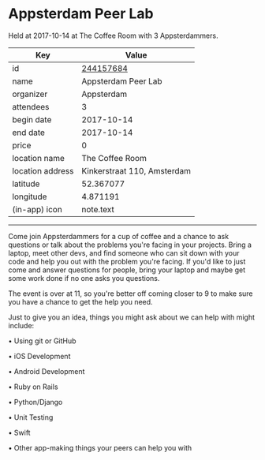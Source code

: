 # Appsterdam Peer Lab
Held at 2017-10-14 at The Coffee Room with 3 Appsterdammers.
        
|Key|Value
|---|---|
|id|[244157684](https://www.meetup.com/appsterdam/events/244157684/)|
|name|Appsterdam Peer Lab|
|organizer|Appsterdam|
|attendees|3|
|begin date|2017-10-14|
|end date|2017-10-14|
|price|0|
|location name|The Coffee Room|
|location address|Kinkerstraat 110, Amsterdam|
|latitude|52.367077|
|longitude|4.871191|
|(in-app) icon|note.text|

---

Come join Appsterdammers for a cup of coffee and a chance to ask questions or talk about the problems you're facing in your projects. Bring a laptop, meet other devs, and find someone who can sit down with your code and help you out with the problem you're facing. If you'd like to just come and answer questions for people, bring your laptop and maybe get some work done if no one asks you questions.

The event is over at 11, so you're better off coming closer to 9 to make sure you have a chance to get the help you need.

Just to give you an idea, things you might ask about we can help with might include:

• Using git or GitHub

• iOS Development

• Android Development

• Ruby on Rails

• Python/Django

• Unit Testing

• Swift

• Other app-making things your peers can help you with


